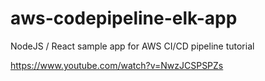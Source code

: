 # aws-codepipeline-elk-app
NodeJS / React sample app for AWS CI/CD pipeline tutorial

https://www.youtube.com/watch?v=NwzJCSPSPZs
